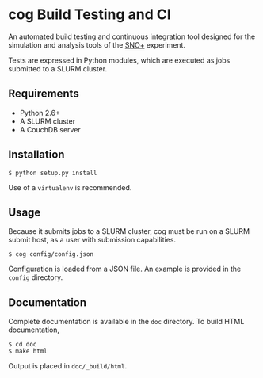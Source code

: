 cog Build Testing and CI
========================
An automated build testing and continuous integration tool designed for the
simulation and analysis tools of the [SNO+](http://snoplus.phy.queensu.ca)
experiment.

Tests are expressed in Python modules, which are executed as jobs submitted to
a SLURM cluster.

Requirements
------------
* Python 2.6+
* A SLURM cluster
* A CouchDB server

Installation
------------

    $ python setup.py install

Use of a `virtualenv` is recommended.

Usage
-----
Because it submits jobs to a SLURM cluster, cog must be run on a SLURM submit
host, as a user with submission capabilities.

    $ cog config/config.json

Configuration is loaded from a JSON file. An example is provided in the
`config` directory.

Documentation
-------------
Complete documentation is available in the `doc` directory. To build HTML
documentation,

    $ cd doc
    $ make html

Output is placed in `doc/_build/html`.

